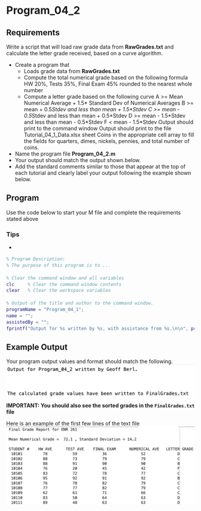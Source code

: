 # Program\_04\_2
## Requirements
Write a script that will load raw grade data from **RawGrades.txt** and calculate the letter grade received, based on a curve algorithm.
* Create a program that
    * Loads grade data from **RawGrades.txt**
    * Compute the total numerical grade based on the following formula
                    HW 20%, Tests 35%, Final Exam 45% rounded to the nearest whole number
    * Compute a letter grade based on the following curve
                    A >= Mean Numerical Average + 1.5\* Standard Dev of Numerical Averages
                    B >= mean + 0.5*Stdev and less than mean + 1.5\*Stdev
                    C >= mean - 0.5*Stdev  and less than mean + 0.5\*Stdev
                    D >= mean - 1.5*Stdev  and less than mean - 0.5\*Stdev
                    F <   mean - 1.5\*Stdev
Output should print to the command window
Output should print to the file Tutorial_04_1_Data.xlsx sheet Coins in the appropriate cell array to fill the fields for quarters, dimes, nickels, pennies, and total number of coins.
* Name the program file **Program\_04\_2.m**
* Your output should match the output shown below.
* Add the standard comments similar to those that appear at the top of each tutorial and clearly label your output following the example shown below.

## Program
Use the code below to start your M file and complete the requirements stated above

### Tips
* 
```Matlab
% Program Description:
% The purpose of this program is to ...

% Clear the command window and all variables
clc     % Clear the command window contents
clear   % Clear the workspace variables

% Output of the title and author to the command window.
programName = "Program_04_1";
name = "";
assistedBy = "";
fprintf("Output for %s written by %s, with assistance from %s.\n\n", programName, name, assistedBy)


```
## Example Output
Your program output values and format should match the following.
![Program_04_2_Example_Output.png](images/Program_04_2_Example_Output.png)
**IMPORTANT: You should also see the sorted grades in the `FinalGrades.txt` file**

Here is an example of the first few lines of the text file
![Program_04_1_Example_Text_File.png](images/Program_04_1_Example_Text_File.png)